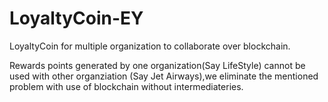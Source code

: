 # LoyaltyCoin-EY
LoyaltyCoin for multiple organization to collaborate over blockchain.

Rewards points generated by one organization(Say LifeStyle) cannot be used with other organziation (Say Jet Airways),we eliminate the mentioned problem with use of blockchain without intermediateries. 


